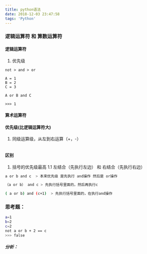 ```yaml
---
title: python语法
date: 2018-12-03 23:47:58
tags: 'Python'
---
```


### 逻辑运算符 和 算数运算符
#### 逻辑运算符
1. 优先级 
```bsah
not > and > or 

A = 1
B = 2
C = 3

A or B and C

>>> 1

```
#### 算术运算符

#### 优先级(比逻辑运算符大)

1. 同级运算级，从左到右运算（+，-）
```bash

```

#### 区别
1. 括号的优先级最高
  1.1 左结合（先执行左边） 和 右结合（先执行右边）

```bash
a or b and c  > 本来优先级 是先执行 and操作 然后是 or操作

（a or b） and c > 先执行括号里面的，然后再执行c

( a or b) and (c+1)  > 先执行括号里面的，在执行and操作
```

### 思考题：
  ```bash
  a=1
  b=2
  c=2
  not a or b + 2 == c
  >>> false
  ```
  ##### 分析：
  
  ```bash
  
  ```
  
  
  
  








